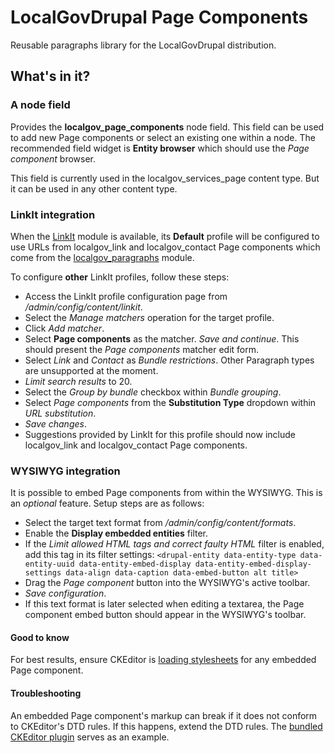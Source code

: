 # LocalGovDrupal Page Components

Reusable paragraphs library for the LocalGovDrupal distribution.

## What's in it?
### A node field
Provides the **localgov_page_components** node field.  This field can be used to add new Page components or select an existing one within a node.  The recommended field widget is **Entity browser** which should use the *Page component* browser.

This field is currently used in the localgov_services_page content type.  But it can be used in any other content type.

### LinkIt integration
When the [LinkIt](https://www.drupal.org/project/linkit) module is available, its **Default** profile will be configured to use URLs from localgov_link and localgov_contact Page components which come from the [localgov_paragraphs](https://packagist.org/packages/localgovdrupal/localgov_paragraphs) module.

To configure **other** LinkIt profiles, follow these steps:
- Access the LinkIt profile configuration page from */admin/config/content/linkit*.
- Select the *Manage matchers* operation for the target profile.
- Click *Add matcher*.
- Select **Page components** as the matcher.  *Save and continue*.  This should present the *Page components* matcher edit form.
- Select *Link* and *Contact* as *Bundle restrictions*.  Other Paragraph types are unsupported at the moment.
- *Limit search results* to 20.
- Select the *Group by bundle* checkbox within *Bundle grouping*.
- Select *Page components* from the **Substitution Type** dropdown within *URL substitution*.
- *Save changes*.
- Suggestions provided by LinkIt for this profile should now include localgov_link and localgov_contact Page components.

### WYSIWYG integration
It is possible to embed Page components from within the WYSIWYG.  This is an *optional* feature.  Setup steps are as follows:
- Select the target text format from */admin/config/content/formats*.
- Enable the **Display embedded entities** filter.
- If the *Limit allowed HTML tags and correct faulty HTML* filter is enabled, add this tag in its filter settings: ```<drupal-entity data-entity-type data-entity-uuid data-entity-embed-display data-entity-embed-display-settings data-align data-caption data-embed-button alt title>```
- Drag the *Page component* button into the WYSIWYG's active toolbar.
- *Save configuration*.
- If this text format is later selected when editing a textarea, the Page component embed button should appear in the WYSIWYG's toolbar.

#### Good to know
For best results, ensure CKEditor is [loading stylesheets](https://www.drupal.org/docs/theming-drupal/defining-a-theme-with-an-infoyml-file#ckeditor_stylesheets) for any embedded Page component.

#### Troubleshooting
An embedded Page component's markup can break if it does not conform to CKEditor's DTD rules.  If this happens, extend the DTD rules.  The [bundled CKEditor plugin](js/ckeditor-plugins/localgov_page_components/plugin.js) serves as an example.
